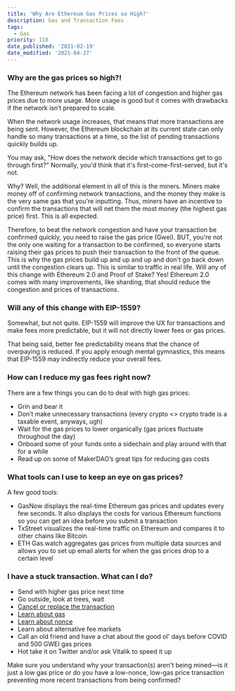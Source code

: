 ```yaml
---
title: 'Why Are Ethereum Gas Prices so High?'
description: Gas and Transaction Fees
tags:
  - Gas
priority: 110
date_published: '2021-02-19'
date_modified: '2021-04-27'
---
```


### Why are the gas prices so high?!

The Ethereum network has been facing a lot of congestion and higher gas prices due to more usage. More usage is good but it comes with drawbacks if the network isn’t prepared to scale.

When the network usage increases, that means that more transactions are being sent. However, the Ethereum blockchain at its current state can only handle so many transactions at a time, so the list of pending transactions quickly builds up.

You may ask, "How does the network decide which transactions get to go through first?" Normally, you'd think that it's first-come-first-served, but it's not.

Why? Well, the additional element in all of this is the miners. Miners make money off of confirming network transactions, and the money they make is the very same gas that you're inputting. Thus, miners have an incentive to confirm the transactions that will net them the most money (the highest gas price) first. This is all expected.

Therefore, to beat the network congestion and have your transaction be confirmed quickly, you need to raise the gas price (Gwei). BUT, you're not the only one waiting for a transaction to be confirmed, so everyone starts raising their gas prices to push their transaction to the front of the queue. This is why the gas prices build up and up and up and don't go back down until the congestion clears up. This is similar to traffic in real life.
Will any of this change with Ethereum 2.0 and Proof of Stake?
Yes! Ethereum 2.0 comes with many improvements, like sharding, that should reduce the congestion and prices of transactions.

### Will any of this change with EIP-1559?

Somewhat, but not quite. EIP-1559 will improve the UX for transactions and make fees more predictable, but it will not directly lower fees or gas prices. 

That being said, better fee predictability means that the chance of overpaying is reduced. If you apply enough mental gymnastics, this means that EIP-1559 may indirectly reduce your overall fees.

### How can I reduce my gas fees right now?

There are a few things you can do to deal with high gas prices:

* Grin and bear it
* Don’t make unnecessary transactions (every crypto <> crypto trade is a taxable event, anyways, ugh)
* Wait for the gas prices to lower organically (gas prices fluctuate throughout the day)
* Onboard some of your funds onto a sidechain and play around with that for a while
* Read up on some of MakerDAO’s great tips for reducing gas costs
 
### What tools can I use to keep an eye on gas prices?

A few good tools:

* GasNow displays the real-time Ethereum gas prices and updates every few seconds. It also displays the costs for various Ethereum functions so you can get an idea before you submit a transaction
* TxStreet visualizes the real-time traffic on Ethereum and compares it to other chains like Bitcoin
* ETH Gas.watch aggregates gas prices from multiple data sources and allows you to set up email alerts for when the gas prices drop to a certain level

### I have a stuck transaction. What can I do?

* Send with higher gas price next time
* Go outside, look at trees, wait
* [Cancel or replace the transaction](/how-to/sending/checking-or-replacing-a-transaction-after-it-has-been-sent)
* [Learn about gas](/general-knowledge/ethereum-blockchain/what-is-gas)
* [Learn about nonce](/general-knowledge/ethereum-blockchain/what-is-nonce)
* Learn about alternative fee markets
* Call an old friend and have a chat about the good ol' days before COVID and 500 GWEI gas prices
* Hot take it on Twitter and/or ask Vitalik to speed it up

Make sure you understand why your transaction(s) aren't being mined—is it just a low gas price or do you have a low-nonce, low-gas price transaction preventing more recent transactions from being confirmed?
